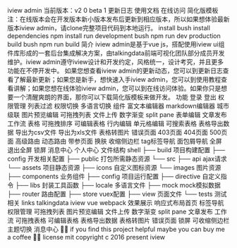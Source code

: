 iview admin 当前版本：v2 0 beta 1 更新日志 使用文档 在线访问 简化版模板 注：在线版本会在开发版本新小版本发布后更新到相应版本，所以如果想体验最新版本iview admin，请clone完整项目代码到本地运行。 install bush install dependencies npm install run development bush npm run dev production build bush npm run build 简介 iview admin是基于vue js，搭配使用iview ui组件库形成的一套后台集成解决方案，由talkingdata前端可视化团队部分成员开发维护。iview admin遵守iview设计和开发约定，风格统一，设计考究，并且更多功能在不停开发中。 如果您想查看iview admin的更新动态，您可以到更新日志查看了解最新更新；如果您是新手，想快速入手iview admin，您可以到使用教程查看讲解；如果您想在线体验iview admin，您可以到在线访问体验。如果你只是想要一个清醒爽朗的界面，那你可以下载简化版模板来做开发。 功能 登录 登出 权限管理 列表过滤 权限切换 多语言切换 组件 富文本编辑器 markdown编辑器 城市级联 图片预览编辑 可拖拽列表 文件上传 数字渐变 split pane 表单编辑 文章发布 工作流 表格 可拖拽排序 可编辑表格 行内编辑 单元格编辑 可搜索表格 表格导出数据 导出为csv文件 导出为xls文件 表格转图片 错误页面 403页面 404页面 500页面 高级路由 动态路由 带参页面 换肤 收缩侧边栏 tag标签导航 面包屑导航 全屏 退出全屏 锁屏 消息中心 个人中心 文件结构 shell ├── build 项目构建配置 ├── config 开发相关配置 ├── public 打包所需静态资源 └── src ├── api ajax请求 └── assets 项目静态资源 ├── icons 自定义图标资源 └── images 图片资源 ├── components 业务组件 ├── config 项目运行配置 ├── directive 自定义指令 ├── libs 封装工具函数 ├── locale 多语言文件 ├── mock mock模拟数据 ├── router 路由配置 ├── store vuex配置 ├── view 页面文件 └── tests 测试相关 links talkingdata iview vue webpack 效果展示 响应式布局首页 标签导航 权限管理 可拖拽列表 图片预览编辑 文件上传 数字渐变 split pane 文章发布 工作流 可拖拽表格 可编辑表格 表格导出数据 表格转图片 错误页面 锁屏 可收缩侧边栏 主题切换 消息中心 💖💖 if you find this project helpful maybe you can buy me a coffee 💖💖 license mit copyright c 2016 present iview